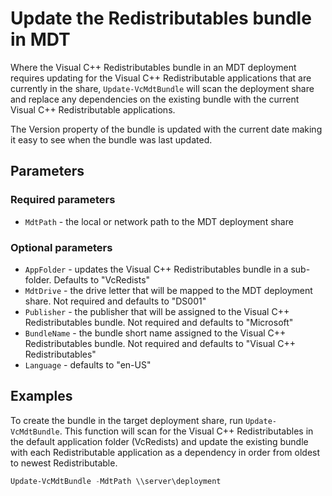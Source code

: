 # Update the Redistributables bundle in MDT

Where the Visual C++ Redistributables bundle in an MDT deployment requires updating for the Visual C++ Redistributable applications that are currently in the share, `Update-VcMdtBundle` will scan the deployment share and replace any dependencies on the existing bundle with the current Visual C++ Redistributable applications.

The Version property of the bundle is updated with the current date making it easy to see when the bundle was last updated.

## Parameters

### Required parameters

* `MdtPath` - the local or network path to the MDT deployment share

### Optional parameters

* `AppFolder` - updates the Visual C++ Redistributables bundle in a sub-folder. Defaults to "VcRedists"
* `MdtDrive` - the drive letter that will be mapped to the MDT deployment share. Not required and defaults to "DS001"
* `Publisher` - the publisher that will be assigned to the Visual C++ Redistributables bundle. Not required and defaults to "Microsoft"
* `BundleName` - the bundle short name assigned to the Visual C++ Redistributables bundle. Not required and defaults to "Visual C++ Redistributables"
* `Language` - defaults to "en-US"

## Examples

To create the bundle in the target deployment share, run `Update-VcMdtBundle`. This function will scan for the Visual C++ Redistributables in the default application folder (VcRedists) and update the existing bundle with each Redistributable application as a dependency in order from oldest to newest Redistributable.

```powershell
Update-VcMdtBundle -MdtPath \\server\deployment
```
